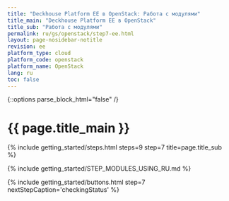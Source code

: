 ```yaml
---
title: "Deckhouse Platform EE в OpenStack: Работа с модулями"
title_main: "Deckhouse Platform EE в OpenStack"
title_sub: "Работа с модулями"
permalink: ru/gs/openstack/step7-ee.html
layout: page-nosidebar-notitle
revision: ee
platform_type: cloud
platform_code: openstack
platform_name: OpenStack
lang: ru
toc: false
---
```


<link rel="stylesheet" type="text/css" href='{{ assets["getting-started.css"].digest_path }}' />

{::options parse_block_html="false" /}

<h1 class="docs__title">{{ page.title_main }}</h1>
{% include getting_started/steps.html steps=9 step=7 title=page.title_sub %}

{% include getting_started/STEP_MODULES_USING_RU.md %}

{% include getting_started/buttons.html step=7 nextStepCaption='checkingStatus' %}
